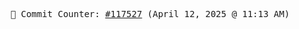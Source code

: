 <p align="center">
    <samp>
        📮 Commit Counter: <a href="https://github.com/Javascript-void0/Javascript-void0/commits/main">#117527</a> (April 12, 2025 @ 11:13 AM)
    </samp>
</p>